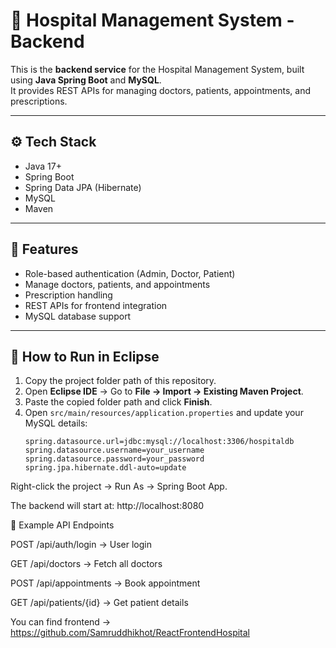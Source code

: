 # 🏥 Hospital Management System - Backend

This is the **backend service** for the Hospital Management System, built using **Java Spring Boot** and **MySQL**.  
It provides REST APIs for managing doctors, patients, appointments, and prescriptions.

---

## ⚙️ Tech Stack
- Java 17+
- Spring Boot
- Spring Data JPA (Hibernate)
- MySQL
- Maven

---

## 🚀 Features
- Role-based authentication (Admin, Doctor, Patient)
- Manage doctors, patients, and appointments
- Prescription handling
- REST APIs for frontend integration
- MySQL database support

---

## 🔧 How to Run in Eclipse

1. Copy the project folder path of this repository.  
2. Open **Eclipse IDE** → Go to **File → Import → Existing Maven Project**.  
3. Paste the copied folder path and click **Finish**.  
4. Open `src/main/resources/application.properties` and update your MySQL details:
   ```properties
   spring.datasource.url=jdbc:mysql://localhost:3306/hospitaldb
   spring.datasource.username=your_username
   spring.datasource.password=your_password
   spring.jpa.hibernate.ddl-auto=update
Right-click the project → Run As → Spring Boot App.

The backend will start at:
http://localhost:8080


📂 Example API Endpoints

POST /api/auth/login → User login

GET /api/doctors → Fetch all doctors

POST /api/appointments → Book appointment

GET /api/patients/{id} → Get patient details

You can find frontend -> https://github.com/Samruddhikhot/ReactFrontendHospital
